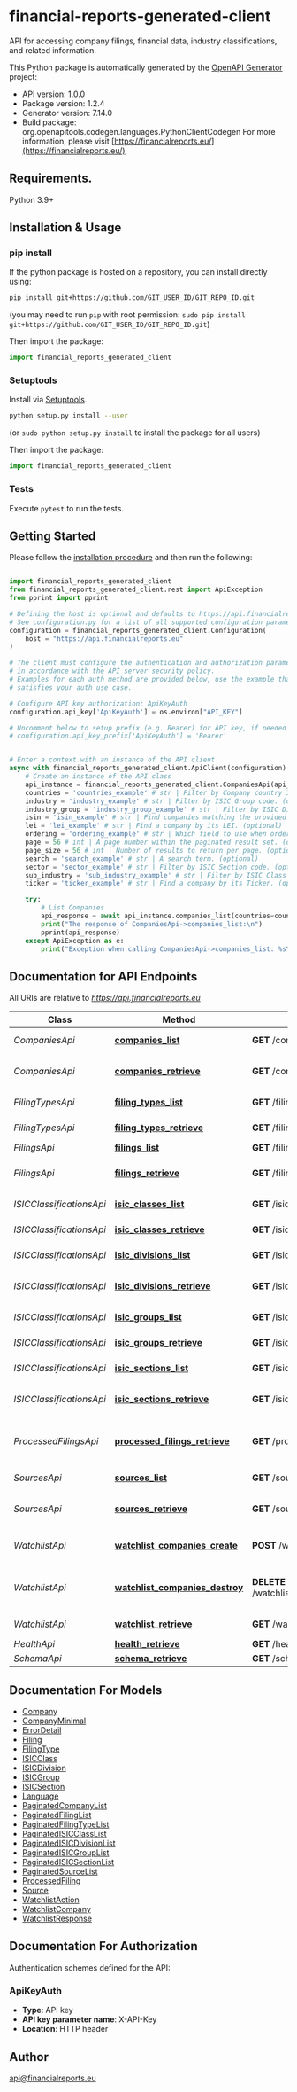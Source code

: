 # financial-reports-generated-client
API for accessing company filings, financial data, industry classifications, and related information.

This Python package is automatically generated by the [OpenAPI Generator](https://openapi-generator.tech) project:

- API version: 1.0.0
- Package version: 1.2.4
- Generator version: 7.14.0
- Build package: org.openapitools.codegen.languages.PythonClientCodegen
For more information, please visit [https://financialreports.eu/](https://financialreports.eu/)

## Requirements.

Python 3.9+

## Installation & Usage
### pip install

If the python package is hosted on a repository, you can install directly using:

```sh
pip install git+https://github.com/GIT_USER_ID/GIT_REPO_ID.git
```
(you may need to run `pip` with root permission: `sudo pip install git+https://github.com/GIT_USER_ID/GIT_REPO_ID.git`)

Then import the package:
```python
import financial_reports_generated_client
```

### Setuptools

Install via [Setuptools](http://pypi.python.org/pypi/setuptools).

```sh
python setup.py install --user
```
(or `sudo python setup.py install` to install the package for all users)

Then import the package:
```python
import financial_reports_generated_client
```

### Tests

Execute `pytest` to run the tests.

## Getting Started

Please follow the [installation procedure](#installation--usage) and then run the following:

```python

import financial_reports_generated_client
from financial_reports_generated_client.rest import ApiException
from pprint import pprint

# Defining the host is optional and defaults to https://api.financialreports.eu
# See configuration.py for a list of all supported configuration parameters.
configuration = financial_reports_generated_client.Configuration(
    host = "https://api.financialreports.eu"
)

# The client must configure the authentication and authorization parameters
# in accordance with the API server security policy.
# Examples for each auth method are provided below, use the example that
# satisfies your auth use case.

# Configure API key authorization: ApiKeyAuth
configuration.api_key['ApiKeyAuth'] = os.environ["API_KEY"]

# Uncomment below to setup prefix (e.g. Bearer) for API key, if needed
# configuration.api_key_prefix['ApiKeyAuth'] = 'Bearer'


# Enter a context with an instance of the API client
async with financial_reports_generated_client.ApiClient(configuration) as api_client:
    # Create an instance of the API class
    api_instance = financial_reports_generated_client.CompaniesApi(api_client)
    countries = 'countries_example' # str | Filter by Company country ISO Alpha-2 code(s). Comma-separated for multiple values (e.g., US,GB,DE). (optional)
    industry = 'industry_example' # str | Filter by ISIC Group code. (optional)
    industry_group = 'industry_group_example' # str | Filter by ISIC Division code. (optional)
    isin = 'isin_example' # str | Find companies matching the provided ISIN. (optional)
    lei = 'lei_example' # str | Find a company by its LEI. (optional)
    ordering = 'ordering_example' # str | Which field to use when ordering the results. (optional)
    page = 56 # int | A page number within the paginated result set. (optional)
    page_size = 56 # int | Number of results to return per page. (optional)
    search = 'search_example' # str | A search term. (optional)
    sector = 'sector_example' # str | Filter by ISIC Section code. (optional)
    sub_industry = 'sub_industry_example' # str | Filter by ISIC Class code. (optional)
    ticker = 'ticker_example' # str | Find a company by its Ticker. (optional)

    try:
        # List Companies
        api_response = await api_instance.companies_list(countries=countries, industry=industry, industry_group=industry_group, isin=isin, lei=lei, ordering=ordering, page=page, page_size=page_size, search=search, sector=sector, sub_industry=sub_industry, ticker=ticker)
        print("The response of CompaniesApi->companies_list:\n")
        pprint(api_response)
    except ApiException as e:
        print("Exception when calling CompaniesApi->companies_list: %s\n" % e)

```

## Documentation for API Endpoints

All URIs are relative to *https://api.financialreports.eu*

Class | Method | HTTP request | Description
------------ | ------------- | ------------- | -------------
*CompaniesApi* | [**companies_list**](docs/CompaniesApi.md#companies_list) | **GET** /companies/ | List Companies
*CompaniesApi* | [**companies_retrieve**](docs/CompaniesApi.md#companies_retrieve) | **GET** /companies/{id}/ | Retrieve Company Details
*FilingTypesApi* | [**filing_types_list**](docs/FilingTypesApi.md#filing_types_list) | **GET** /filing-types/ | List Filing Types
*FilingTypesApi* | [**filing_types_retrieve**](docs/FilingTypesApi.md#filing_types_retrieve) | **GET** /filing-types/{id}/ | Retrieve Filing Type
*FilingsApi* | [**filings_list**](docs/FilingsApi.md#filings_list) | **GET** /filings/ | List Filings
*FilingsApi* | [**filings_retrieve**](docs/FilingsApi.md#filings_retrieve) | **GET** /filings/{id}/ | Retrieve Filing Details
*ISICClassificationsApi* | [**isic_classes_list**](docs/ISICClassificationsApi.md#isic_classes_list) | **GET** /isic-classes/ | List ISIC Classes
*ISICClassificationsApi* | [**isic_classes_retrieve**](docs/ISICClassificationsApi.md#isic_classes_retrieve) | **GET** /isic-classes/{id}/ | Retrieve ISIC Class
*ISICClassificationsApi* | [**isic_divisions_list**](docs/ISICClassificationsApi.md#isic_divisions_list) | **GET** /isic-divisions/ | List ISIC Divisions
*ISICClassificationsApi* | [**isic_divisions_retrieve**](docs/ISICClassificationsApi.md#isic_divisions_retrieve) | **GET** /isic-divisions/{id}/ | Retrieve ISIC Division
*ISICClassificationsApi* | [**isic_groups_list**](docs/ISICClassificationsApi.md#isic_groups_list) | **GET** /isic-groups/ | List ISIC Groups
*ISICClassificationsApi* | [**isic_groups_retrieve**](docs/ISICClassificationsApi.md#isic_groups_retrieve) | **GET** /isic-groups/{id}/ | Retrieve ISIC Group
*ISICClassificationsApi* | [**isic_sections_list**](docs/ISICClassificationsApi.md#isic_sections_list) | **GET** /isic-sections/ | List ISIC Sections
*ISICClassificationsApi* | [**isic_sections_retrieve**](docs/ISICClassificationsApi.md#isic_sections_retrieve) | **GET** /isic-sections/{id}/ | Retrieve ISIC Section
*ProcessedFilingsApi* | [**processed_filings_retrieve**](docs/ProcessedFilingsApi.md#processed_filings_retrieve) | **GET** /processed-filings/{id}/ | Retrieve Processed Filing Content
*SourcesApi* | [**sources_list**](docs/SourcesApi.md#sources_list) | **GET** /sources/ | List Data Sources
*SourcesApi* | [**sources_retrieve**](docs/SourcesApi.md#sources_retrieve) | **GET** /sources/{id}/ | Retrieve Data Source
*WatchlistApi* | [**watchlist_companies_create**](docs/WatchlistApi.md#watchlist_companies_create) | **POST** /watchlist/companies/ | Add Company to Watchlist
*WatchlistApi* | [**watchlist_companies_destroy**](docs/WatchlistApi.md#watchlist_companies_destroy) | **DELETE** /watchlist/companies/{company_id}/ | Remove Company from Watchlist
*WatchlistApi* | [**watchlist_retrieve**](docs/WatchlistApi.md#watchlist_retrieve) | **GET** /watchlist/ | Get User&#39;s Watchlist
*HealthApi* | [**health_retrieve**](docs/HealthApi.md#health_retrieve) | **GET** /health/ | 
*SchemaApi* | [**schema_retrieve**](docs/SchemaApi.md#schema_retrieve) | **GET** /schema/ | 


## Documentation For Models

 - [Company](docs/Company.md)
 - [CompanyMinimal](docs/CompanyMinimal.md)
 - [ErrorDetail](docs/ErrorDetail.md)
 - [Filing](docs/Filing.md)
 - [FilingType](docs/FilingType.md)
 - [ISICClass](docs/ISICClass.md)
 - [ISICDivision](docs/ISICDivision.md)
 - [ISICGroup](docs/ISICGroup.md)
 - [ISICSection](docs/ISICSection.md)
 - [Language](docs/Language.md)
 - [PaginatedCompanyList](docs/PaginatedCompanyList.md)
 - [PaginatedFilingList](docs/PaginatedFilingList.md)
 - [PaginatedFilingTypeList](docs/PaginatedFilingTypeList.md)
 - [PaginatedISICClassList](docs/PaginatedISICClassList.md)
 - [PaginatedISICDivisionList](docs/PaginatedISICDivisionList.md)
 - [PaginatedISICGroupList](docs/PaginatedISICGroupList.md)
 - [PaginatedISICSectionList](docs/PaginatedISICSectionList.md)
 - [PaginatedSourceList](docs/PaginatedSourceList.md)
 - [ProcessedFiling](docs/ProcessedFiling.md)
 - [Source](docs/Source.md)
 - [WatchlistAction](docs/WatchlistAction.md)
 - [WatchlistCompany](docs/WatchlistCompany.md)
 - [WatchlistResponse](docs/WatchlistResponse.md)


<a id="documentation-for-authorization"></a>
## Documentation For Authorization


Authentication schemes defined for the API:
<a id="ApiKeyAuth"></a>
### ApiKeyAuth

- **Type**: API key
- **API key parameter name**: X-API-Key
- **Location**: HTTP header


## Author

api@financialreports.eu


